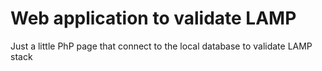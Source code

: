 # Web application to validate LAMP

Just a little PhP page that connect to the local database to validate LAMP stack
